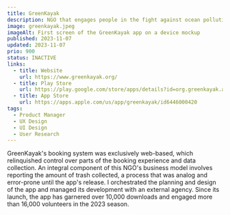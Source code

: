 ```yaml
---
title: GreenKayak
description: NGO that engages people in the fight against ocean pollution.
image: greenkayak.jpeg
imageAlt: First screen of the GreenKayak app on a device mockup
published: 2023-11-07
updated: 2023-11-07
prio: 900
status: INACTIVE
links:
  - title: Website
    url: https://www.greenkayak.org/
  - title: Play Store
    url: https://play.google.com/store/apps/details?id=org.greenkayak.app&pli=1
  - title: App Store
    url: https://apps.apple.com/us/app/greenkayak/id6446000420
tags:
  - Product Manager
  - UX Design
  - UI Design
  - User Research
---
```


GreenKayak's booking system was exclusively web-based, which relinquished control over parts of the booking experience and data collection. An integral component of this NGO's business model involves reporting the amount of trash collected, a process that was analog and error-prone until the app's release. I orchestrated the planning and design of the app and managed its development with an external agency. Since its launch, the app has garnered over 10,000 downloads and engaged more than 16,000 volunteers in the 2023 season.
